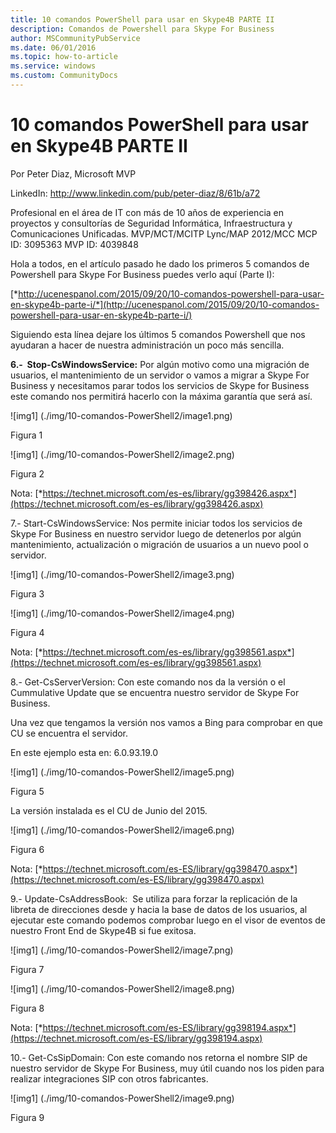 ```yaml
---
title: 10 comandos PowerShell para usar en Skype4B PARTE II
description: Comandos de Powershell para Skype For Business
author: MSCommunityPubService
ms.date: 06/01/2016
ms.topic: how-to-article
ms.service: windows
ms.custom: CommunityDocs
---
```


# 10 comandos PowerShell para usar en Skype4B PARTE II





Por Peter Diaz, Microsoft MVP

LinkedIn: <http://www.linkedin.com/pub/peter-diaz/8/61b/a72>

Profesional en el área de IT con más de 10 años de experiencia en
proyectos y consultorías de Seguridad Informática, Infraestructura y
Comunicaciones Unificadas. MVP/MCT/MCITP Lync/MAP 2012/MCC MCP ID:
3095363 MVP ID: 4039848


Hola a todos, en el artículo pasado he dado los primeros 5 comandos de
Powershell para Skype For Business puedes verlo aquí (Parte I):

[*http://ucenespanol.com/2015/09/20/10-comandos-powershell-para-usar-en-skype4b-parte-i/*](http://ucenespanol.com/2015/09/20/10-comandos-powershell-para-usar-en-skype4b-parte-i/)

Siguiendo esta línea dejare los últimos 5 comandos Powershell que nos
ayudaran a hacer de nuestra administración un poco más sencilla.

**6.-  Stop-CsWindowsService:** Por algún motivo como una migración de
usuarios, el mantenimiento de un servidor o vamos a migrar a Skype For
Business y necesitamos parar todos los servicios de Skype for Business
este comando nos permitirá hacerlo con la máxima garantía que será así.


![img1] (./img/10-comandos-PowerShell2/image1.png)

Figura 1

![img1] (./img/10-comandos-PowerShell2/image2.png)


Figura 2

Nota:
[*https://technet.microsoft.com/es-es/library/gg398426.aspx*](https://technet.microsoft.com/es-es/library/gg398426.aspx)

7.- Start-CsWindowsService: Nos permite iniciar todos los servicios de
Skype For Business en nuestro servidor luego de detenerlos por algún
mantenimiento, actualización o migración de usuarios a un nuevo pool o
servidor.

![img1] (./img/10-comandos-PowerShell2/image3.png)


Figura 3

![img1] (./img/10-comandos-PowerShell2/image4.png)


Figura 4

Nota:
[*https://technet.microsoft.com/es-es/library/gg398561.aspx*](https://technet.microsoft.com/es-es/library/gg398561.aspx)

8.- Get-CsServerVersion: Con este comando nos da la versión o el
Cummulative Update que se encuentra nuestro servidor de Skype For
Business.

Una vez que tengamos la versión nos vamos a Bing para comprobar en que
CU se encuentra el servidor.

En este ejemplo esta en: 6.0.93.19.0

![img1] (./img/10-comandos-PowerShell2/image5.png)


Figura 5

La versión instalada es el CU de Junio del 2015.

![img1] (./img/10-comandos-PowerShell2/image6.png)


Figura 6

Nota:
[*https://technet.microsoft.com/es-ES/library/gg398470.aspx*](https://technet.microsoft.com/es-ES/library/gg398470.aspx)

9.- Update-CsAddressBook:  Se utiliza para forzar la replicación de la
libreta de direcciones desde y hacia la base de datos de los usuarios,
al ejecutar este comando podemos comprobar luego en el visor de eventos
de nuestro Front End de Skype4B si fue exitosa.

![img1] (./img/10-comandos-PowerShell2/image7.png)


Figura 7

![img1] (./img/10-comandos-PowerShell2/image8.png)


Figura 8

Nota:
[*https://technet.microsoft.com/es-ES/library/gg398194.aspx*](https://technet.microsoft.com/es-ES/library/gg398194.aspx)

10.- Get-CsSipDomain: Con este comando nos retorna el nombre SIP de
nuestro servidor de Skype For Business, muy útil cuando nos los piden
para realizar integraciones SIP con otros fabricantes.

![img1] (./img/10-comandos-PowerShell2/image9.png)


Figura 9


